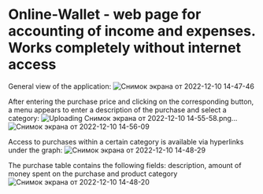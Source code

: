 # Online-Wallet - web page for accounting of income and expenses. Works completely without internet access
General view of the application:
![Снимок экрана от 2022-12-10 14-47-46](https://user-images.githubusercontent.com/90092786/206853788-4de7f1ce-5e02-4f62-b8e0-323aa0818b11.png)


After entering the purchase price and clicking on the corresponding button, a menu appears to enter a description of the purchase and select a category:
![Uploading Снимок экрана от 2022-12-10 14-55-58.png…]()
![Снимок экрана от 2022-12-10 14-56-09](https://user-images.githubusercontent.com/90092786/206853909-0056b14e-017b-4c87-aa9f-532acdb2c9a2.png)

Access to purchases within a certain category is available via hyperlinks under the graph:
![Снимок экрана от 2022-12-10 14-48-29](https://user-images.githubusercontent.com/90092786/206853831-7edb9d98-cd80-44d9-b86d-2c9ffdcc6df4.png)


The purchase table contains the following fields: description, amount of money spent on the purchase and product category
![Снимок экрана от 2022-12-10 14-48-20](https://user-images.githubusercontent.com/90092786/206853955-af919068-bd53-4651-a718-1def4606d00b.png)

